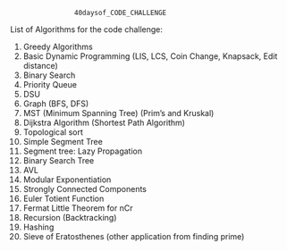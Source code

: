                     40daysof_CODE_CHALLENGE 
List of Algorithms for the code challenge:
      
1.	Greedy Algorithms
2.	Basic Dynamic Programming (LIS, LCS, Coin Change, Knapsack, Edit distance)
3.	Binary Search
4.	Priority Queue
5.	DSU
6.	Graph (BFS, DFS)
7.	MST (Minimum Spanning Tree) (Prim’s and Kruskal)
8.	Dijkstra Algorithm (Shortest Path Algorithm)
9.	Topological sort
10.	Simple Segment Tree
11.	Segment tree: Lazy Propagation
12.	Binary Search Tree
13.	 AVL 
14.	Modular Exponentiation 
15.	Strongly Connected Components
16.	Euler Totient Function
17.	Fermat Little Theorem for nCr
18.	Recursion (Backtracking) 
19.	Hashing
20.	Sieve of Eratosthenes (other application from finding prime)
                               

